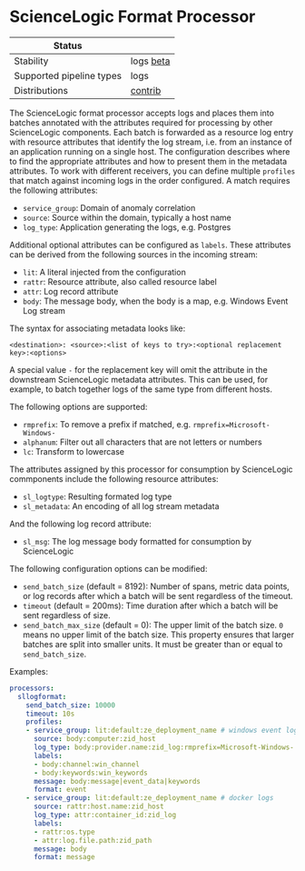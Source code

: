 # ScienceLogic Format Processor

| Status                   |                       |
| ------------------------ | --------------------- |
| Stability                | logs [beta]           |
| Supported pipeline types | logs                  |
| Distributions            | [contrib]             |

The ScienceLogic format processor accepts logs and places them into
batches annotated with the attributes required for processing by
other ScienceLogic components.  Each batch is forwarded as a
resource log entry with resource attributes that identify the log
stream, i.e. from an instance of an application running on a single
host.  The configuration describes where to find the appropriate
attributes and how to present them in the metadata attributes.
To work with different receivers, you can define multiple `profiles`
that match against incoming logs in the order configured.  A match
requires the following attributes:

- `service_group`: Domain of anomaly correlation
- `source`: Source within the domain, typically a host name
- `log_type`: Application generating the logs, e.g. Postgres

Additional optional attributes can be configured as `labels`.
These attributes can be derived from the following sources in the
incoming stream:

- `lit`: A literal injected from the configuration
- `rattr`: Resource attribute, also called resource label
- `attr`: Log record attribute
- `body`: The message body, when the body is a map, e.g. Windows Event Log stream

The syntax for associating metadata looks like:

```<destination>: <source>:<list of keys to try>:<optional replacement key>:<options>```

A special value `-` for the replacement key will omit the attribute
in the downstream ScienceLogic metadata attributes.  This can be used,
for example, to batch together logs of the same type from different hosts.

The following options are supported:

- `rmprefix`: To remove a prefix if matched, e.g. `rmprefix=Microsoft-Windows-`
- `alphanum`: Filter out all characters that are not letters or numbers
- `lc`: Transform to lowercase

The attributes assigned by this processor for consumption by
ScienceLogic commponents include the following resource attributes:

- `sl_logtype`: Resulting formated log type
- `sl_metadata`: An encoding of all log stream metadata

And the following log record attribute:

- `sl_msg`: The log message body formatted for consumption by ScienceLogic

The following configuration options can be modified:
- `send_batch_size` (default = 8192): Number of spans, metric data points, or log
records after which a batch will be sent regardless of the timeout.
- `timeout` (default = 200ms): Time duration after which a batch will be sent
regardless of size.
- `send_batch_max_size` (default = 0): The upper limit of the batch size.
  `0` means no upper limit of the batch size.
  This property ensures that larger batches are split into smaller units.
  It must be greater than or equal to `send_batch_size`.

Examples:

```yaml
processors:
  sllogformat:
    send_batch_size: 10000
    timeout: 10s
    profiles:
    - service_group: lit:default:ze_deployment_name # windows event log
      source: body:computer:zid_host
      log_type: body:provider.name:zid_log:rmprefix=Microsoft-Windows-:alphanum:lc
      labels:
      - body:channel:win_channel
      - body:keywords:win_keywords
      message: body:message|event_data|keywords
      format: event
    - service_group: lit:default:ze_deployment_name # docker logs
      source: rattr:host.name:zid_host
      log_type: attr:container_id:zid_log
      labels:
      - rattr:os.type
      - attr:log.file.path:zid_path
      message: body
      format: message
```

[beta]: https://github.com/open-telemetry/opentelemetry-collector#beta
[contrib]: https://github.com/open-telemetry/opentelemetry-collector-releases/tree/main/distributions/otelcol-contrib
[core]: https://github.com/open-telemetry/opentelemetry-collector-releases/tree/main/distributions/otelcol
